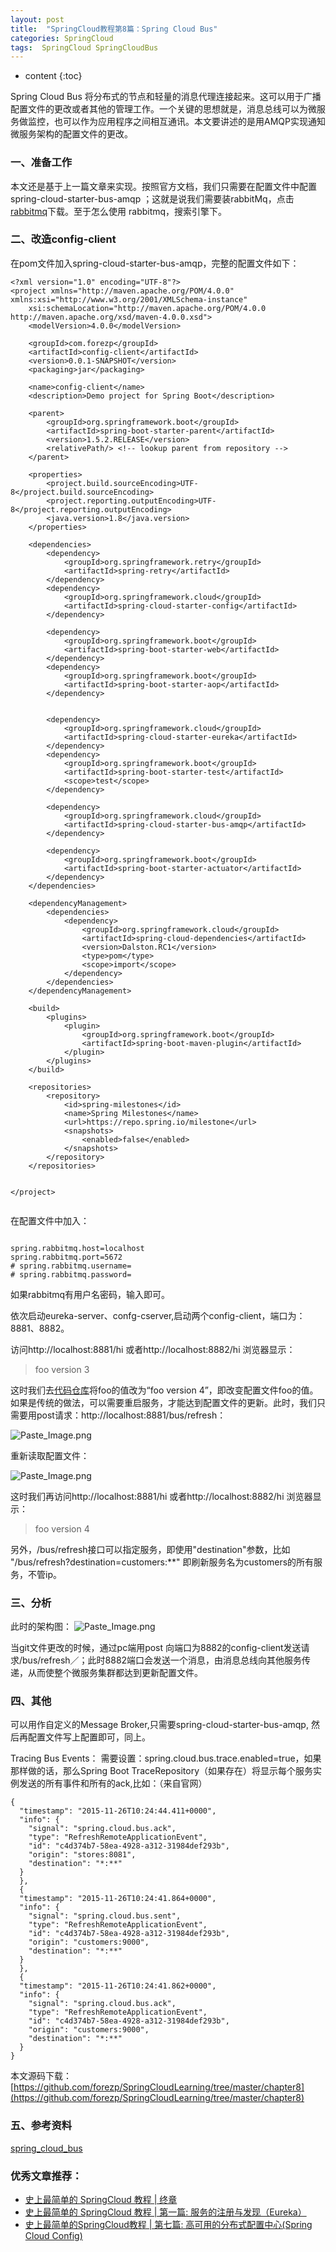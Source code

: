```yaml
---
layout: post
title:  "SpringCloud教程第8篇：Spring Cloud Bus"
categories: SpringCloud
tags:  SpringCloud SpringCloudBus
---
```


* content
{:toc}

Spring Cloud Bus 将分布式的节点和轻量的消息代理连接起来。这可以用于广播配置文件的更改或者其他的管理工作。一个关键的思想就是，消息总线可以为微服务做监控，也可以作为应用程序之间相互通讯。本文要讲述的是用AMQP实现通知微服务架构的配置文件的更改。

<!--more-->

### 一、准备工作

本文还是基于上一篇文章来实现。按照官方文档，我们只需要在配置文件中配置 spring-cloud-starter-bus-amqp ；这就是说我们需要装rabbitMq，点击[rabbitmq](http://www.rabbitmq.com/)下载。至于怎么使用 rabbitmq，搜索引擎下。

### 二、改造config-client
在pom文件加入spring-cloud-starter-bus-amqp，完整的配置文件如下：

```
<?xml version="1.0" encoding="UTF-8"?>
<project xmlns="http://maven.apache.org/POM/4.0.0" xmlns:xsi="http://www.w3.org/2001/XMLSchema-instance"
	xsi:schemaLocation="http://maven.apache.org/POM/4.0.0 http://maven.apache.org/xsd/maven-4.0.0.xsd">
	<modelVersion>4.0.0</modelVersion>

	<groupId>com.forezp</groupId>
	<artifactId>config-client</artifactId>
	<version>0.0.1-SNAPSHOT</version>
	<packaging>jar</packaging>

	<name>config-client</name>
	<description>Demo project for Spring Boot</description>

	<parent>
		<groupId>org.springframework.boot</groupId>
		<artifactId>spring-boot-starter-parent</artifactId>
		<version>1.5.2.RELEASE</version>
		<relativePath/> <!-- lookup parent from repository -->
	</parent>

	<properties>
		<project.build.sourceEncoding>UTF-8</project.build.sourceEncoding>
		<project.reporting.outputEncoding>UTF-8</project.reporting.outputEncoding>
		<java.version>1.8</java.version>
	</properties>

	<dependencies>
		<dependency>
			<groupId>org.springframework.retry</groupId>
			<artifactId>spring-retry</artifactId>
		</dependency>
		<dependency>
			<groupId>org.springframework.cloud</groupId>
			<artifactId>spring-cloud-starter-config</artifactId>
		</dependency>

		<dependency>
			<groupId>org.springframework.boot</groupId>
			<artifactId>spring-boot-starter-web</artifactId>
		</dependency>
		<dependency>
			<groupId>org.springframework.boot</groupId>
			<artifactId>spring-boot-starter-aop</artifactId>
		</dependency>


		<dependency>
			<groupId>org.springframework.cloud</groupId>
			<artifactId>spring-cloud-starter-eureka</artifactId>
		</dependency>
		<dependency>
			<groupId>org.springframework.boot</groupId>
			<artifactId>spring-boot-starter-test</artifactId>
			<scope>test</scope>
		</dependency>

		<dependency>
			<groupId>org.springframework.cloud</groupId>
			<artifactId>spring-cloud-starter-bus-amqp</artifactId>
		</dependency>

		<dependency>
			<groupId>org.springframework.boot</groupId>
			<artifactId>spring-boot-starter-actuator</artifactId>
		</dependency>
	</dependencies>

	<dependencyManagement>
		<dependencies>
			<dependency>
				<groupId>org.springframework.cloud</groupId>
				<artifactId>spring-cloud-dependencies</artifactId>
				<version>Dalston.RC1</version>
				<type>pom</type>
				<scope>import</scope>
			</dependency>
		</dependencies>
	</dependencyManagement>

	<build>
		<plugins>
			<plugin>
				<groupId>org.springframework.boot</groupId>
				<artifactId>spring-boot-maven-plugin</artifactId>
			</plugin>
		</plugins>
	</build>

	<repositories>
		<repository>
			<id>spring-milestones</id>
			<name>Spring Milestones</name>
			<url>https://repo.spring.io/milestone</url>
			<snapshots>
				<enabled>false</enabled>
			</snapshots>
		</repository>
	</repositories>


</project>


```

在配置文件中加入：

```

spring.rabbitmq.host=localhost
spring.rabbitmq.port=5672
# spring.rabbitmq.username=
# spring.rabbitmq.password=

```
如果rabbitmq有用户名密码，输入即可。

依次启动eureka-server、confg-cserver,启动两个config-client，端口为：8881、8882。

访问http://localhost:8881/hi  或者http://localhost:8882/hi 浏览器显示：

> foo version 3
> 

这时我们去[代码仓库](https://github.com/forezp/SpringcloudConfig/blob/master/respo/config-client-dev.properties)将foo的值改为“foo version 4”，即改变配置文件foo的值。如果是传统的做法，可以需要重启服务，才能达到配置文件的更新。此时，我们只需要用post请求：http://localhost:8881/bus/refresh：

![Paste_Image.png](http://upload-images.jianshu.io/upload_images/2279594-c1fe748f1d25af70.png?imageMogr2/auto-orient/strip%7CimageView2/2/w/600)

重新读取配置文件：

![Paste_Image.png](http://upload-images.jianshu.io/upload_images/2279594-57874b46c40c9916.png?imageMogr2/auto-orient/strip%7CimageView2/2/w/600)

这时我们再访问http://localhost:8881/hi  或者http://localhost:8882/hi 浏览器显示：

> foo version 4
> 

另外，/bus/refresh接口可以指定服务，即使用"destination"参数，比如 "/bus/refresh?destination=customers:**" 即刷新服务名为customers的所有服务，不管ip。


### 三、分析

此时的架构图：
![Paste_Image.png](http://upload-images.jianshu.io/upload_images/2279594-9a119d83cf90069f.png?imageMogr2/auto-orient/strip%7CimageView2/2/w/1240)

当git文件更改的时候，通过pc端用post 向端口为8882的config-client发送请求/bus/refresh／；此时8882端口会发送一个消息，由消息总线向其他服务传递，从而使整个微服务集群都达到更新配置文件。


### 四、其他

可以用作自定义的Message Broker,只需要spring-cloud-starter-bus-amqp, 然后再配置文件写上配置即可，同上。

Tracing Bus Events：
需要设置：spring.cloud.bus.trace.enabled=true，如果那样做的话，那么Spring Boot TraceRepository（如果存在）将显示每个服务实例发送的所有事件和所有的ack,比如：（来自官网）

```
{
  "timestamp": "2015-11-26T10:24:44.411+0000",
  "info": {
    "signal": "spring.cloud.bus.ack",
    "type": "RefreshRemoteApplicationEvent",
    "id": "c4d374b7-58ea-4928-a312-31984def293b",
    "origin": "stores:8081",
    "destination": "*:**"
  }
  },
  {
  "timestamp": "2015-11-26T10:24:41.864+0000",
  "info": {
    "signal": "spring.cloud.bus.sent",
    "type": "RefreshRemoteApplicationEvent",
    "id": "c4d374b7-58ea-4928-a312-31984def293b",
    "origin": "customers:9000",
    "destination": "*:**"
  }
  },
  {
  "timestamp": "2015-11-26T10:24:41.862+0000",
  "info": {
    "signal": "spring.cloud.bus.ack",
    "type": "RefreshRemoteApplicationEvent",
    "id": "c4d374b7-58ea-4928-a312-31984def293b",
    "origin": "customers:9000",
    "destination": "*:**"
  }
}

```

本文源码下载：
[https://github.com/forezp/SpringCloudLearning/tree/master/chapter8](https://github.com/forezp/SpringCloudLearning/tree/master/chapter8)


### 五、参考资料

[spring_cloud_bus](http://projects.spring.io/spring-cloud/spring-cloud.html#_spring_cloud_bus)

### 优秀文章推荐：
* [史上最简单的 SpringCloud 教程 | 终章](http://blog.csdn.net/forezp/article/details/70148833)
* [史上最简单的 SpringCloud 教程 | 第一篇: 服务的注册与发现（Eureka）](http://blog.csdn.net/forezp/article/details/69696915)
* [史上最简单的SpringCloud教程 | 第七篇: 高可用的分布式配置中心(Spring Cloud Config)](http://blog.csdn.net/forezp/article/details/70037513)


